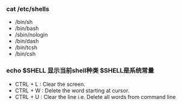 ### cat /etc/shells
- /bin/sh
- /bin/bash
- /sbin/nologin
- /bin/dash
- /bin/tcsh
- /bin/csh


### echo $SHELL 显示当前shell种类 $SHELL是系统常量

- CTRL + L : Clear the screen.
- CTRL + W : Delete the word starting at cursor.
- CTRL + U : Clear the line i.e. Delete all words from command line
